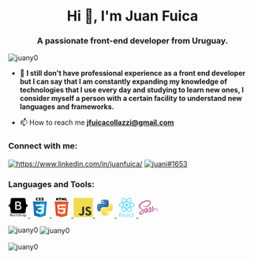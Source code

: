 <h1 align="center">Hi 👋, I'm Juan Fuica</h1>
<h3 align="center">A passionate front-end developer from Uruguay.</h3>

<p align="left"> <img src="https://komarev.com/ghpvc/?username=juany0&label=Profile%20views&color=0e75b6&style=flat" alt="juany0" /> </p>

- 🌱 **I still don't have professional experience as a front end developer but I can say that I am constantly expanding my knowledge of technologies that I use every day and studying to learn new ones, I consider myself a person with a certain facility to understand new languages and frameworks.**

- 📫 How to reach me **jfuicacollazzi@gmail.com**

<h3 align="left">Connect with me:</h3>
<p align="left">
<a href="https://linkedin.com/in/https://www.linkedin.com/in/juanfuica/" target="blank"><img align="center" src="https://raw.githubusercontent.com/rahuldkjain/github-profile-readme-generator/master/src/images/icons/Social/linked-in-alt.svg" alt="https://www.linkedin.com/in/juanfuica/" height="30" width="40" /></a>
<a href="https://discord.gg/juani#1653" target="blank"><img align="center" src="https://raw.githubusercontent.com/rahuldkjain/github-profile-readme-generator/master/src/images/icons/Social/discord.svg" alt="juani#1653" height="30" width="40" /></a>
</p>

<h3 align="left">Languages and Tools:</h3>
<p align="left"> <a href="https://getbootstrap.com" target="_blank" rel="noreferrer"> <img src="https://raw.githubusercontent.com/devicons/devicon/master/icons/bootstrap/bootstrap-plain-wordmark.svg" alt="bootstrap" width="40" height="40"/> </a> <a href="https://www.w3schools.com/css/" target="_blank" rel="noreferrer"> <img src="https://raw.githubusercontent.com/devicons/devicon/master/icons/css3/css3-original-wordmark.svg" alt="css3" width="40" height="40"/> </a> <a href="https://www.w3.org/html/" target="_blank" rel="noreferrer"> <img src="https://raw.githubusercontent.com/devicons/devicon/master/icons/html5/html5-original-wordmark.svg" alt="html5" width="40" height="40"/> </a> <a href="https://developer.mozilla.org/en-US/docs/Web/JavaScript" target="_blank" rel="noreferrer"> <img src="https://raw.githubusercontent.com/devicons/devicon/master/icons/javascript/javascript-original.svg" alt="javascript" width="40" height="40"/> </a> <a href="https://www.python.org" target="_blank" rel="noreferrer"> <img src="https://raw.githubusercontent.com/devicons/devicon/master/icons/python/python-original.svg" alt="python" width="40" height="40"/> </a> <a href="https://reactjs.org/" target="_blank" rel="noreferrer"> <img src="https://raw.githubusercontent.com/devicons/devicon/master/icons/react/react-original-wordmark.svg" alt="react" width="40" height="40"/> </a> <a href="https://sass-lang.com" target="_blank" rel="noreferrer"> <img src="https://raw.githubusercontent.com/devicons/devicon/master/icons/sass/sass-original.svg" alt="sass" width="40" height="40"/> </a> </p>

<p><img align="left" src="https://github-readme-stats.vercel.app/api/top-langs?username=juany0&show_icons=true&locale=en&layout=compact" alt="juany0" /></p>

<p>&nbsp;<img align="center" src="https://github-readme-stats.vercel.app/api?username=juany0&show_icons=true&locale=en" alt="juany0" /></p>

<p><img align="center" src="https://github-readme-streak-stats.herokuapp.com/?user=juany0&" alt="juany0" /></p>
